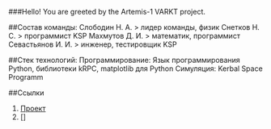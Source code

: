 ###Hello!
You are greeted by the Artemis-1 VARKT project.

##Состав команды:
Слободин Н. А. > лидер команды, физик
Снетков Н. С. > программист KSP
Махмутов Д. И. > математик, программист
Севастьянов И. И. > инженер, тестировщик KSP

##Стек технологий:
Программирование: Язык программирования Python, библиотеки kRPC, matplotlib для Python
Симуляция: Kerbal Space Programm

##Ссылки
1. [Проект]([https://htmlacademy.ru](https://docs.google.com/document/d/1-yv5yPtfazDtHe6zIYF7u_mEH3LCxKSBjGJzVKbRDCI/edit)https://docs.google.com/document/d/1-yv5yPtfazDtHe6zIYF7u_mEH3LCxKSBjGJzVKbRDCI/edit)
2. []










